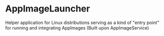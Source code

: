 # AppImageLauncher
Helper application for Linux distributions serving as a kind of "entry point" for running and integrating AppImages (Built upon AppImageService)
